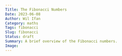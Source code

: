 ```yaml
---
Title: The Fibonacci Numbers
Date: 2023-06-08
Author: Wil Ifan
Category: maths
Tags: fibonacci
Slug: fibonacci
Status: draft
Summary: A brief overview of the Fibonacci numbers.
Image:
---
```


